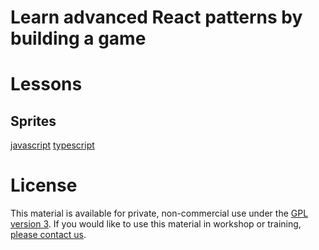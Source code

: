 # Learn advanced React patterns by building a game

# Lessons

## Sprites

[javascript](https://codesandbox.io/s/github/react-dev-camp/react-game-dev-course/tree/master/lessons/1_sprites/javascript)
[typescript](https://codesandbox.io/s/github/react-dev-camp/react-game-dev-course/tree/master/lessons/1_sprites/typescript)

# License

This material is available for private, non-commercial use under the [GPL version 3](http://www.gnu.org/licenses/gpl-3.0-standalone.html). If you would like to use this material in workshop or training, [please contact us](mailto:hello@react.camp).
